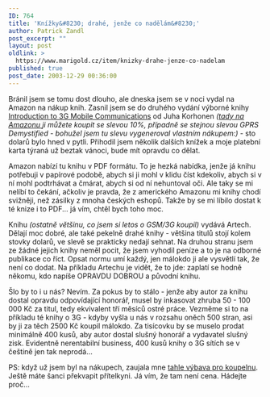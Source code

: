 ```yaml
---
ID: 764
title: 'Knížky&#8230; drahé, jenže co nadělám&#8230;'
author: Patrick Zandl
post_excerpt: ""
layout: post
oldlink: >
  https://www.marigold.cz/item/knizky-drahe-jenze-co-nadelam
published: true
post_date: 2003-12-29 00:36:00
---
```

<p>
Bránil jsem se tomu dost dlouho, ale dneska jsem se v noci vydal na Amazon na nákup knih. Zasnil jsem se do druhého vydání výborné knihy <A href="http://www.amazon.com/exec/obidos/tg/detail/-/1580535070/ref=lpr_g_1/103-4779444-7871846?v=glance&amp;s=ebooks&amp;n=507846" target=_blank>Introduction to 3G Mobile Communications</A> od Juha Korhonen <EM>(</EM><A href="http://www.amazon.com/exec/obidos/stl/2V40QSUO50MX/103-4779444-7871846" target=_blank><EM>tady na Amazonu&#160;</EM></A><EM>ji můžete koupit se slevou 10%, případně se stejnou slevou GPRS Demystified - bohužel jsem tu slevu vygeneroval vlastním nákupem:)</EM>&#160;- sto dolarů bylo hned v pytli. Přihodil jsem několik dalších knížek a moje platební karta týraná už beztak vánoci, bude mít opravdu co dělat. </p>

<p>
Amazon nabízí tu knihu v PDF formátu. To je hezká nabídka, jenže já knihu potřebuji v papírové podobě, abych si ji mohl v klidu číst kdekoliv, abych si v ní mohl podtrhávat a čmárat, abych si od ní nehuntoval oči. Ale taky se mi nelíbí to čekání, ačkoliv je pravda, že z amerického Amazonu mi knihy chodí svižněji, než zásilky z mnoha českých eshopů. Takže by se mi líbilo dostat k té knize i to PDF... já vím, chtěl bych toho moc. </p>

<p>
Knihu <EM>(ostatně většinu, co jsem si letos o GSM/3G koupil) </EM>vydává Artech. Dělají moc dobré, ale také pekelně drahé knihy - většina titulů stojí kolem stovky dolarů, ve slevě se prakticky nedají sehnat. Na druhou stranu jsem ze žádné jejich knihy neměl pocit, že jsem vyhodil peníze a to je na odborné publikace co říct. Opsat normu umí každý, jen málokdo ji ale vysvětlí tak, že není co dodat. Na příkladu Artechu je vidět, že to jde: zaplatí se hodně někomu, kdo napíše OPRAVDU DOBROU a původní knihu. </p>

<p>
Šlo by to i u nás? Nevím. Za pokus by to stálo - jenže aby autor za knihu dostal opravdu odpovídající honorář, musel by inkasovat zhruba 50 - 100 000 Kč za titul, tedy ekvivalent tří měsíců ostré práce. Vezměme si to na příkladu té knihy o 3G - kdyby vyšla u nás v rozsahu oněch 500 stran, asi by ji za těch 2500 Kč koupil málokdo. Za tisícovku by se muselo prodat minimálně 400 kusů, aby autor dostal slušný honorář a vydavatel slušný zisk. Evidentně nerentabilní business, 400 kusů knihy o 3G sítích se v češtině jen tak neprodá...</p>

<p>
PS: když už jsem byl na nákupech, zaujala mne <A href="http://products.jacuzzi.com/nd/WpbProdInfo.d2w/DETAIL?&amp;PG=La%20Scala" target=_blank>tahle výbava pro koupelnu</A>. Ještě máte šanci překvapit přítelkyni. Já vím, že tam není cena. Hádejte proč...</p>
